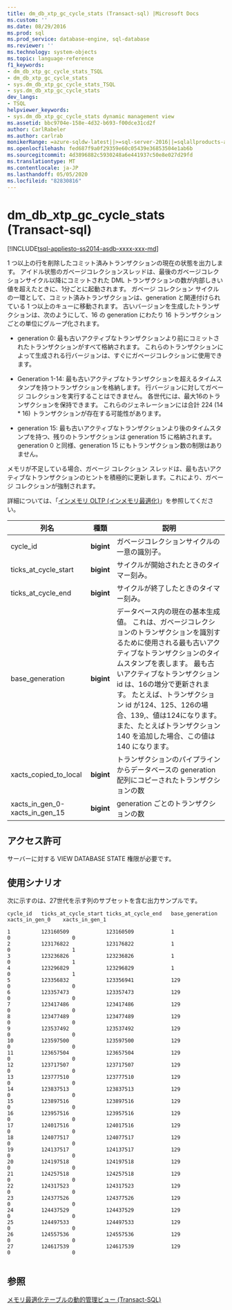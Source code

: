 ```yaml
---
title: dm_db_xtp_gc_cycle_stats (Transact-sql) |Microsoft Docs
ms.custom: ''
ms.date: 08/29/2016
ms.prod: sql
ms.prod_service: database-engine, sql-database
ms.reviewer: ''
ms.technology: system-objects
ms.topic: language-reference
f1_keywords:
- dm_db_xtp_gc_cycle_stats_TSQL
- dm_db_xtp_gc_cycle_stats
- sys.dm_db_xtp_gc_cycle_stats_TSQL
- sys.dm_db_xtp_gc_cycle_stats
dev_langs:
- TSQL
helpviewer_keywords:
- sys.dm_db_xtp_gc_cycle_stats dynamic management view
ms.assetid: bbc9704e-158e-4d32-b693-f00dce31cd2f
author: CarlRabeler
ms.author: carlrab
monikerRange: =azure-sqldw-latest||>=sql-server-2016||=sqlallproducts-allversions||>=sql-server-linux-2017||=azuresqldb-mi-current
ms.openlocfilehash: fed687f9a0f29359e60c05439e36853504e1ab6b
ms.sourcegitcommit: 4d3896882c5930248a6e441937c50e8e027d29fd
ms.translationtype: MT
ms.contentlocale: ja-JP
ms.lasthandoff: 05/05/2020
ms.locfileid: "82830816"
---
```

# <a name="sysdm_db_xtp_gc_cycle_stats-transact-sql"></a>dm_db_xtp_gc_cycle_stats (Transact-sql)
[!INCLUDE[tsql-appliesto-ss2014-asdb-xxxx-xxx-md](../../includes/tsql-appliesto-ss2014-asdb-xxxx-xxx-md.md)]

  1 つ以上の行を削除したコミット済みトランザクションの現在の状態を出力します。 アイドル状態のガベージコレクションスレッドは、最後のガベージコレクションサイクル以降にコミットされた DML トランザクションの数が内部しきい値を超えたときに、1分ごとに起動されます。 ガベージ コレクション サイクルの一環として、コミット済みトランザクションは、generation と関連付けられている 1 つ以上のキューに移動されます。 古いバージョンを生成したトランザクションは、次のようにして、16 の generation にわたり 16 トランザクションごとの単位にグループ化されます。  
  
-   generation 0: 最も古いアクティブなトランザクションより前にコミットされたトランザクションがすべて格納されます。 これらのトランザクションによって生成される行バージョンは、すぐにガベージコレクションに使用できます。  
  
-   Generation 1-14: 最も古いアクティブなトランザクションを超えるタイムスタンプを持つトランザクションを格納します。 行バージョンに対してガベージ コレクションを実行することはできません。 各世代には、最大16のトランザクションを保持できます。 これらのジェネレーションには合計 224 (14 * 16) トランザクションが存在する可能性があります。  
  
-   generation 15: 最も古いアクティブなトランザクションより後のタイムスタンプを持つ、残りのトランザクションは generation 15 に格納されます。 generation 0 と同様、generation 15 にもトランザクション数の制限はありません。  
  
 メモリが不足している場合、ガベージ コレクション スレッドは、最も古いアクティブなトランザクションのヒントを積極的に更新します。これにより、ガベージ コレクションが強制されます。  
  
 詳細については、「[インメモリ OLTP &#40;インメモリ最適化&#41;](../../relational-databases/in-memory-oltp/in-memory-oltp-in-memory-optimization.md)」を参照してください。  
  
  
|列名|種類|説明|  
|-----------------|----------|-----------------|  
|cycle_id|**bigint**|ガベージコレクションサイクルの一意の識別子。|  
|ticks_at_cycle_start|**bigint**|サイクルが開始されたときのタイマー刻み。|  
|ticks_at_cycle_end|**bigint**|サイクルが終了したときのタイマー刻み。|  
|base_generation|**bigint**|データベース内の現在の基本生成値。 これは、ガベージコレクションのトランザクションを識別するために使用される最も古いアクティブなトランザクションのタイムスタンプを表します。 最も古いアクティブなトランザクション id は、16の増分で更新されます。 たとえば、トランザクション id が124、125、126の場合、139,、値は124になります。 また、たとえばトランザクション 140 を追加した場合、この値は 140 になります。|  
|xacts_copied_to_local|**bigint**|トランザクションのパイプラインからデータベースの generation 配列にコピーされたトランザクションの数|  
|xacts_in_gen_0-xacts_in_gen_15|**bigint**|generation ごとのトランザクションの数|  
  
## <a name="permissions"></a>アクセス許可  
 サーバーに対する VIEW DATABASE STATE 権限が必要です。  
  
## <a name="usage-scenario"></a>使用シナリオ  
 次に示すのは、27世代を示す列のサブセットを含む出力サンプルです。  
  
```  
cycle_id   ticks_at_cycle_start ticks_at_cycle_end   base_generation  xacts_in_gen_0    xacts_in_gen_1  
  
1          123160509            123160509            1                    0                    0  
2          123176822            123176822            1                    0                    1  
3          123236826            123236826            1                    0                    1  
4          123296829            123296829            1                    0                    1  
5          123356832            123356941            129                  0                    0  
6          123357473            123357473            129                  0                    0  
7          123417486            123417486            129                  0                    0  
8          123477489            123477489            129                  0                    0  
9          123537492            123537492            129                  0                    0  
10         123597500            123597500            129                  0                    0  
11         123657504            123657504            129                  0                    0  
12         123717507            123717507            129                  0                    0  
13         123777510            123777510            129                  0                    0  
14         123837513            123837513            129                  0                    0  
15         123897516            123897516            129                  0                    0  
16         123957516            123957516            129                  0                    0  
17         124017516            124017516            129                  0                    0  
18         124077517            124077517            129                  0                    0  
19         124137517            124137517            129                  0                    0  
20         124197518            124197518            129                  0                    0  
21         124257518            124257518            129                  0                    0  
22         124317523            124317523            129                  0                    0  
23         124377526            124377526            129                  0                    0  
24         124437529            124437529            129                  0                    0  
25         124497533            124497533            129                  0                    0  
26         124557536            124557536            129                  0                    0  
27         124617539            124617539            129                  0                    0  
  
```  
  
## <a name="see-also"></a>参照  
 [メモリ最適化テーブルの動的管理ビュー &#40;Transact-SQL&#41;](../../relational-databases/system-dynamic-management-views/memory-optimized-table-dynamic-management-views-transact-sql.md)  
  
  
